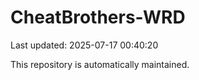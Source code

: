 # CheatBrothers-WRD

Last updated: 2025-07-17 00:40:20

This repository is automatically maintained.
